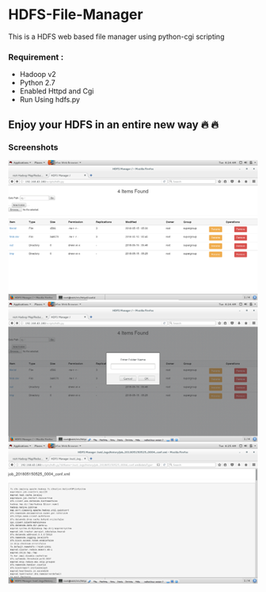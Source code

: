 # HDFS-File-Manager

This is a HDFS web based file manager using python-cgi scripting

### Requirement :

* Hadoop v2
* Python 2.7
* Enabled Httpd and Cgi
* Run Using hdfs.py

## Enjoy your HDFS in an entire new way :fire: :fire:

### Screenshots

<img src ="./Screenshot1.png"/>

<img src ="./Screenshot2.png"/>

<img src ="./Screenshot3.png"/>
